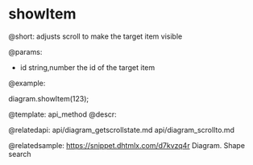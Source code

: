 showItem
=============


@short: adjusts scroll to make the target item visible
	

@params:

- id		string,number		the id of the target item


@example:

diagram.showItem(123);


@template:	api_method
@descr:


@relatedapi:
	api/diagram_getscrollstate.md
	api/diagram_scrollto.md
    
@relatedsample:
https://snippet.dhtmlx.com/d7kvzq4r	Diagram. Shape search
